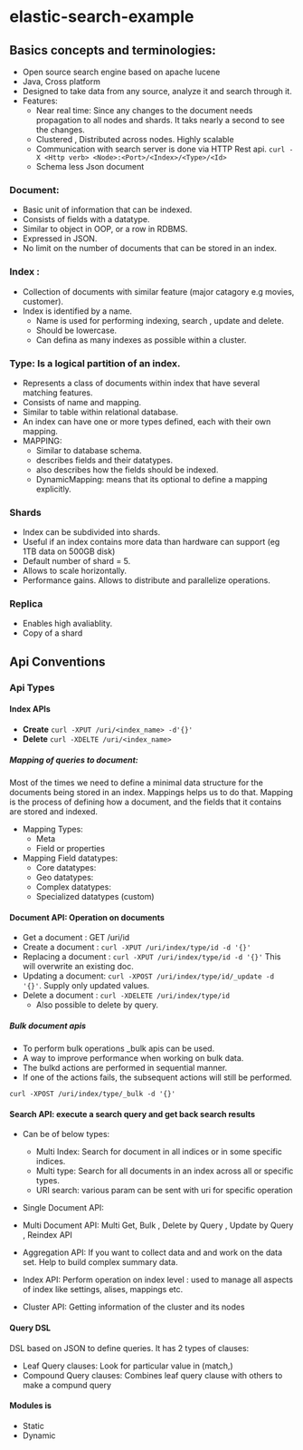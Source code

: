 # elastic-search-example


## Basics concepts and terminologies:
- Open source search engine based on apache lucene
- Java, Cross platform
- Designed to take data from any source, analyze it and search through it.
- Features:
	- Near real time: Since any changes to the document needs propagation to all nodes and shards. It taks nearly a second to see the changes.
	- Clustered , Distributed across nodes. Highly scalable
	- Communication with search server is done via HTTP Rest api. ```curl -X <Http verb> <Node>:<Port>/<Index>/<Type>/<Id>```
	- Schema less Json document

### Document: 

- Basic unit of information that can be indexed.
- Consists of fields with a datatype.
- Similar to object in OOP, or a row in RDBMS.
- Expressed in JSON.
- No limit on the number of documents that can be stored in an index.
  
### Index :

- Collection of documents with similar feature (major catagory e.g movies, customer).
- Index is identified by a name. 
	- Name is used for performing indexing, search , update and delete.
	- Should be lowercase.
	- Can defina as many indexes as possible within a cluster.

### Type: Is a logical partition of an index. 

- Represents a class of documents within index that have several matching features.
- Consists of name and mapping.
- Similar to table within relational database.
- An index can have one or more types defined, each with their own mapping.
- MAPPING:
	- Similar to database schema.
	- describes fields and their datatypes.
	- also describes how the fields should be indexed.
	- DynamicMapping: means that its optional to define a mapping explicitly.

### Shards

- Index can be subdivided into shards.
- Useful if an index contains more data than hardware can support (eg 1TB data on 500GB disk)
- Default number of shard = 5.
- Allows to scale horizontally.
- Performance gains. Allows to distribute and parallelize operations.

### Replica

- Enables high avaliablity.
- Copy of a shard

## Api Conventions

### Api Types

#### Index APIs

- **Create** ```curl -XPUT /uri/<index_name> -d'{}'```
- **Delete** ```curl -XDELTE /uri/<index_name> ```

##### Mapping of queries to document:
Most of the times we need to define a minimal data structure for the documents being stored in an index. Mappings helps us to do that. Mapping is the process of defining how a document, and the fields that it contains are stored and indexed.

- Mapping Types: 
	- Meta
	- Field or properties
- Mapping Field datatypes:
	- Core datatypes:
	- Geo datatypes:
	- Complex datatypes:
	- Specialized datatypes (custom)

#### Document API: Operation on documents

- Get a document : GET /uri/id 
- Create a document : ```curl -XPUT /uri/index/type/id -d '{}'```
- Replacing a document : ```curl -XPUT /uri/index/type/id -d '{}'``` This will overwrite an existing doc.
- Updating a document: ```curl -XPOST /uri/index/type/id/_update -d '{}'```. Supply only updated values.
- Delete a document : ```curl -XDELETE /uri/index/type/id ```
	- Also possible to delete by query.

##### Bulk document apis

- To perform bulk operations _bulk apis can be used.
- A way to improve performance when working on bulk data.
- The bulkd actions are performed in sequential manner.
- If one of the actions fails, the subsequent actions will still be performed.

```curl -XPOST /uri/index/type/_bulk -d '{}'```

#### Search API: execute a search query and get back search results

- Can be of below types:
	- Multi Index: Search for document in all indices or in some specific indices.
	- Multi type: Search for all documents in an index across all or specific types.
	- URI search: various param can be sent with uri for specific operation
- Single Document API: 
- Multi Document API: Multi Get, Bulk , Delete by Query , Update by Query , Reindex API

- Aggregation API: If you want to collect data and and work on the data set. Help to build complex summary data.
- Index API: Perform operation on index level : used to manage all aspects of index like settings, alises, mappings etc.
- Cluster API: Getting information of the cluster and its nodes

#### Query DSL 
DSL based on JSON to define queries. It has 2 types of clauses:

- Leaf Query clauses: Look for particular value in (match,)
- Compound Query clauses: Combines leaf query clause with others to make a compund query


#### Modules is 

- Static
- Dynamic